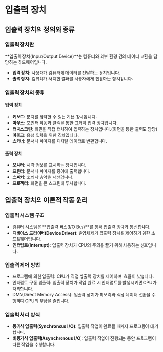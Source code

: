 

# 입출력 장치

## 입출력 장치의 정의와 종류

### 입출력 장치란

**입출력 장치(Input/Output Device)**는 컴퓨터와 외부 환경 간의 데이터 교환을 담당하는 하드웨어입니다.

- **입력 장치**: 사용자가 컴퓨터에 데이터를 전달하는 장치입니다.
- **출력 장치**: 컴퓨터가 처리한 결과를 사용자에게 전달하는 장치입니다.

### 입출력 장치의 종류

#### 입력 장치

- **키보드**: 문자를 입력할 수 있는 기본 장치입니다.
- **마우스**: 포인터 이동과 클릭을 통한 그래픽 입력 장치입니다.
- **터치스크린**: 화면을 직접 터치하여 입력하는 장치입니다.(화면을 통한 출력도 담당)
- **마이크**: 음성 입력을 위한 장치입니다.
- **스캐너**: 문서나 이미지를 디지털 데이터로 변환합니다.

#### 출력 장치

- **모니터**: 시각 정보를 표시하는 장치입니다.
- **프린터**: 문서나 이미지를 종이에 출력합니다.
- **스피커**: 소리나 음악을 재생합니다.
- **프로젝터**: 화면을 큰 스크린에 투사합니다.



## 입출력 장치의 이론적 작동 원리

### 입출력 시스템 구조

- 컴퓨터 시스템은 **입출력 버스(I/O Bus)**를 통해 입출력 장치와 통신합니다.
- **디바이스 드라이버(Device Driver)**: 운영체제가 입출력 장치를 제어하기 위한 소프트웨어입니다.
- **인터럽트(Interrupt)**: 입출력 장치가 CPU의 주의를 끌기 위해 사용하는 신호입니다.

### 입출력 제어 방법

- 프로그램에 의한 입출력: CPU가 직접 입출력 장치를 제어하며, 효율이 낮습니다.
- 인터럽트 구동 입출력: 입출력 장치가 작업 완료 시 인터럽트를 발생시키면 CPU가 처리합니다.
- DMA(Direct Memory Access): 입출력 장치가 메모리와 직접 데이터 전송을 수행하여 CPU의 부담을 줄입니다.

### 입출력 처리 방식

- **동기식 입출력(Synchronous I/O)**: 입출력 작업이 완료될 때까지 프로그램이 대기합니다.
- **비동기식 입출력(Asynchronous I/O)**: 입출력 작업이 진행되는 동안 프로그램이 다른 작업을 수행합니다.